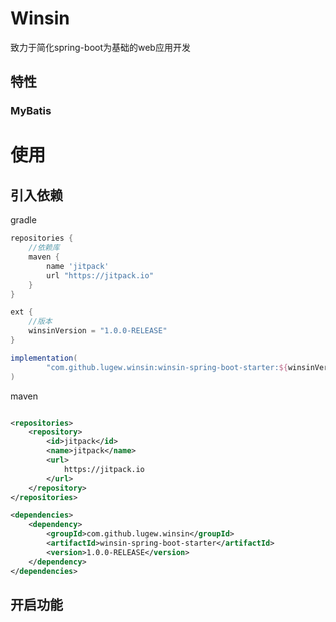 # Winsin
致力于简化spring-boot为基础的web应用开发
## 特性
### MyBatis

# 使用

## 引入依赖

gradle

```groovy
repositories {
    //依赖库
    maven {
        name 'jitpack'
        url "https://jitpack.io"
    }
}

ext {
    //版本
    winsinVersion = "1.0.0-RELEASE"
}

implementation(
        "com.github.lugew.winsin:winsin-spring-boot-starter:${winsinVersion}"
)
```

maven

```xml

<repositories>
    <repository>
        <id>jitpack</id>
        <name>jitpack</name>
        <url>
            https://jitpack.io
        </url>
    </repository>
</repositories>

<dependencies>
    <dependency>
        <groupId>com.github.lugew.winsin</groupId>
        <artifactId>winsin-spring-boot-starter</artifactId>
        <version>1.0.0-RELEASE</version>
    </dependency>
</dependencies>

```

## 开启功能
